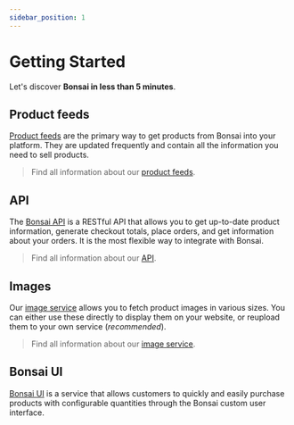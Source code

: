 ```yaml
---
sidebar_position: 1
---
```


# Getting Started

Let's discover **Bonsai in less than 5 minutes**.

## Product feeds

[Product feeds](/docs/category/product-feeds) are the primary way to get products from Bonsai into your platform. They are updated frequently and contain all the information you need to sell products.

> Find all information about our [product feeds](/docs/category/product-feeds).

## API

The [Bonsai API](/docs/api) is a RESTful API that allows you to get up-to-date product information, generate checkout totals, place orders, and get information about your orders. It is the most flexible way to integrate with Bonsai.

> Find all information about our [API](/docs/api).

## Images

Our [image service](/docs/images) allows you to fetch product images in various sizes. You can either use these directly to display them on your website, or reupload them to your own service (_recommended_).

> Find all information about our [image service](/docs/images).

## Bonsai UI

[Bonsai UI](/docs/bonsai-ui/introduction) is a service that allows customers to quickly and easily purchase products with configurable quantities through the Bonsai custom user interface.
